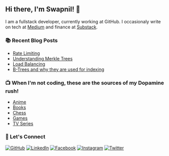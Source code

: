 ## Hi there, I'm Swapnil! 👋

I am a fullstack developer, currently working at GitHub. I occasionaly write on tech at [Medium](https://kumarswapnil.medium.com/) and finance at [Substack](https://kumarswapnil.substack.com/).


### 📚 Recent Blog Posts
* [Rate Limiting](https://blog.devgenius.io/rate-limiting-a0a02f98ebb3)
* [Understanding Merkle Trees](https://medium.com/geekculture/understanding-merkle-trees-f48732772199) 
* [Load Balancing](https://kumarswapnil.medium.com/load-balancing-e62478581e20)
* [B-Trees and why they are used for indexing](https://kumarswapnil.medium.com/b-trees-and-why-they-are-used-for-indexing-6c824677cecd)

<!--
**uzumaki-narut0/uzumaki-narut0** is a ✨ _special_ ✨ repository because its `README.md` (this file) appears on your GitHub profile.

Here are some ideas to get you started:

- 🔭 I’m currently working on ...
- 🌱 I’m currently learning ...
- 👯 I’m looking to collaborate on ...
- 🤔 I’m looking for help with ...
- 💬 Ask me about ...
- 📫 How to reach me: ...
- 😄 Pronouns: ...
- ⚡ Fun fact: ...
-->


### 📺  When I'm not coding, these are the sources of my Dopamine rush! 
* [Anime](https://myanimelist.net/animelist/Kumar_Swapnil)
* [Books](https://www.goodreads.com/user/show/103380772-kumar-swapnil)
* [Chess](https://www.chess.com/member/swap38302)
* [Games](https://steamcommunity.com/id/b1ank_gaming/)
* [TV Series](https://www.imdb.com/list/ls505737500/)

### :call_me_hand: Let's Connect
<p align="left">
	<a href="https://github.com/uzumaki-narut0"><img src="https://img.icons8.com/bubbles/50/000000/github.png" alt="GitHub"/></a>
	<a href="https://www.linkedin.com/in/kr-swapnil/"><img src="https://img.icons8.com/bubbles/50/000000/linkedin.png" alt="LinkedIn"/></a>
	<a href="https://www.facebook.com/kumar.swapni31/"><img src="https://img.icons8.com/bubbles/50/000000/facebook-new.png" alt="Facebook"/></a>
	<a href="https://www.instagram.com/the_golden_sniitch/"><img src="https://img.icons8.com/bubbles/50/000000/instagram.png" alt="Instagram"/></a>
	<a href="https://twitter.com/kumar_swapnil_"><img src="https://img.icons8.com/bubbles/50/000000/twitter.png" alt="Twitter"/></a>
</p>
